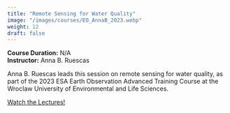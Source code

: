 ```yaml
---
title: "Remote Sensing for Water Quality"
image: "/images/courses/EO_AnnaB_2023.webp"
weight: 12
draft: false
---
```


**Course Duration:** N/A  
**Instructor:** Anna B. Ruescas

Anna B. Ruescas leads this session on remote sensing for water quality, as part of the 2023 ESA Earth Observation Advanced Training Course at the Wroclaw University of Environmental and Life Sciences.

[Watch the Lectures!](https://www.youtube.com/watch?v=d67aO2z06dI)
